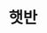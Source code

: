 ---
title: 햇반
github: sumsum27
email: yeonju2500@gmail.com
homepage: http://yeon27.tistory.com/
sns: https://www.facebook.com/27.yeonju
bio: "즐겁게 코딩하는 경험!"
cover_image: /images/profile/sumsum27.jpg
teams: [1st, 2nd]
---